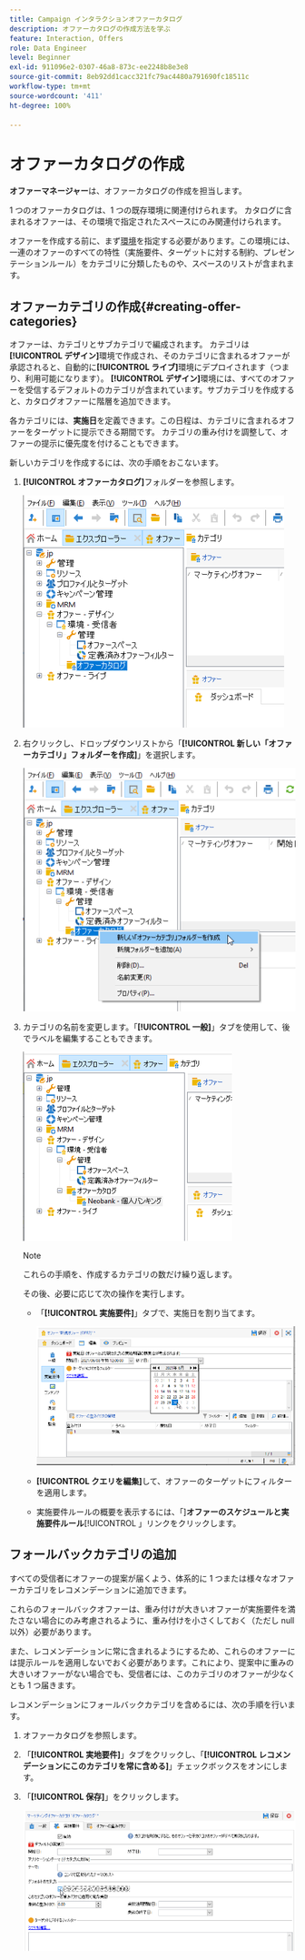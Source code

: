 ```yaml
---
title: Campaign インタラクションオファーカタログ
description: オファーカタログの作成方法を学ぶ
feature: Interaction, Offers
role: Data Engineer
level: Beginner
exl-id: 911096e2-0307-46a8-873c-ee2248b8e3e8
source-git-commit: 8eb92dd1cacc321fc79ac4480a791690fc18511c
workflow-type: tm+mt
source-wordcount: '411'
ht-degree: 100%

---
```


# オファーカタログの作成

**オファーマネージャー**&#x200B;は、オファーカタログの作成を担当します。

1 つのオファーカタログは、1 つの既存環境に関連付けられます。 カタログに含まれるオファーは、その環境で指定されたスペースにのみ関連付けられます。

オファーを作成する前に、まず[環境](interaction-env.md)を指定する必要があります。この環境には、一連のオファーのすべての特性（実施要件、ターゲットに対する制約、プレゼンテーションルール）をカテゴリに分類したものや、スペースのリストが含まれます。

## オファーカテゴリの作成{#creating-offer-categories}

オファーは、カテゴリとサブカテゴリで編成されます。 カテゴリは&#x200B;**[!UICONTROL デザイン]**&#x200B;環境で作成され、そのカテゴリに含まれるオファーが承認されると、自動的に&#x200B;**[!UICONTROL ライブ]**&#x200B;環境にデプロイされます（つまり、利用可能になります）。 **[!UICONTROL デザイン]**&#x200B;環境には、すべてのオファーを受信するデフォルトのカテゴリが含まれています。サブカテゴリを作成すると、カタログオファーに階層を追加できます。

各カテゴリには、**実施日**&#x200B;を定義できます。この日程は、カテゴリに含まれるオファーをターゲットに提示できる期間です。 カテゴリの重み付けを調整して、オファーの提示に優先度を付けることもできます。

新しいカテゴリを作成するには、次の手順をおこないます。

1. **[!UICONTROL オファーカタログ]**&#x200B;フォルダーを参照します。

   ![](assets/offer_cat_create_001.png)

1. 右クリックし、ドロップダウンリストから「**[!UICONTROL 新しい「オファーカテゴリ」フォルダーを作成]**」を選択します。

   ![](assets/offer_cat_create_002.png)

1. カテゴリの名前を変更します。「**[!UICONTROL 一般]**」タブを使用して、後でラベルを編集することもできます。

   ![](assets/offer_cat_create_003.png)

   >[!NOTE]
   >
   >これらの手順を、作成するカテゴリの数だけ繰り返します。

   その後、必要に応じて次の操作を実行します。

   * 「**[!UICONTROL 実施要件]**」タブで、実施日を割り当てます。

      ![](assets/offer_cat_create_004.png)

   * **[!UICONTROL クエリを編集]**&#x200B;して、オファーのターゲットにフィルターを適用します。

   * 実施要件ルールの概要を表示するには、「]**オファーのスケジュールと実施要件ルール**[!UICONTROL 」リンクをクリックします。

## フォールバックカテゴリの追加

すべての受信者にオファーの提案が届くよう、体系的に 1 つまたは様々なオファーカテゴリをレコメンデーションに追加できます。

これらのフォールバックオファーは、重み付けが大きいオファーが実施要件を満たさない場合にのみ考慮されるように、重み付けを小さくしておく（ただし null 以外）必要があります。

また、レコメンデーションに常に含まれるようにするため、これらのオファーには提示ルールを適用しないでおく必要があります。これにより、提案中に重みの大きいオファーがない場合でも、受信者には、このカテゴリのオファーが少なくとも 1 つ届きます。

レコメンデーションにフォールバックカテゴリを含めるには、次の手順を行います。

1. オファーカタログを参照します。
1. 「**[!UICONTROL 実地要件]**」タブをクリックし、「**[!UICONTROL レコメンデーションにこのカテゴリを常に含める]**」チェックボックスをオンにします。
1. 「**[!UICONTROL 保存]**」をクリックします。

   ![](assets/offer_cat_default_001.png)
